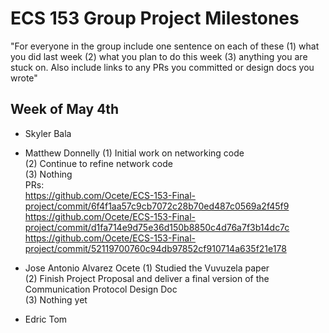 # ECS 153 Group Project Milestones

"For everyone in the group include one sentence on each of these (1) what you did last week (2) what you plan to do this week (3) anything you are stuck on.  Also include links to any PRs you committed or design docs you wrote"

## Week of May 4th
- Skyler Bala

- Matthew Donnelly
	(1) Initial work on networking code  
      	(2) Continue to refine network code  
      	(3) Nothing  
      	PRs:  
		https://github.com/Ocete/ECS-153-Final-project/commit/6f4f1aa57c9cb7072c28b70ed487c0569a2f45f9  
		https://github.com/Ocete/ECS-153-Final-project/commit/d1fa714e9d75e36d150b8850c4d76a7f3b14dc7c  
		https://github.com/Ocete/ECS-153-Final-project/commit/52119700760c94db97852cf910714a635f21e178  

- Jose Antonio Alvarez Ocete
	(1) Studied the Vuvuzela paper  
	(2) Finish Project Proposal and deliver a final version of the Communication Protocol Design Doc  
	(3) Nothing yet

- Edric Tom
